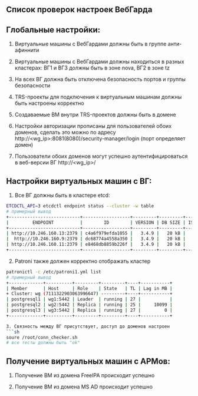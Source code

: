## Список проверок настроек ВебГарда

## Глобальные настройки:

1. Виртуальные машины с ВебГардами должны быть в группе анти-афиннити

2. Виртуальные машины с ВебГардами должны находиться в разных кластерах: ВГ1 и ВГ3 должны быть в зоне nova, ВГ2 в зоне tz

3. На всех ВГ должна быть отключена безопасность портов и группы безопасности

4. TRS-проекты для подключения к виртуальным машинам должны быть настроены корректно

5. Создаваемые ВМ внутри TRS-проектов должны быть в домене

6. Настройки авторизации прописаны для пользователей обоих доменов, сделать это можно по адресу http://<wg_ip>:8081(8080)/security-manager/login (порт определяет домен)

7. Пользователи обоих доменов могут успешно аутентифицироваться в веб-версии ВГ http://<wg_ip>/ 

## Настройки виртуальных машин с ВГ:

1. Все ВГ должны быть в кластере etcd:
```sh
ETCDCTL_API=3 etcdctl endpoint status --cluster -w table
# примерный вывод
+---------------------------+------------------+---------+---------+-----------+------------+-----------+------------+--------------------+--------+
|         ENDPOINT          |        ID        | VERSION | DB SIZE | IS LEADER | IS LEARNER | RAFT TERM | RAFT INDEX | RAFT APPLIED INDEX | ERRORS |
+---------------------------+------------------+---------+---------+-----------+------------+-----------+------------+--------------------+--------+
| http://10.246.160.13:2379 | c4a6f979efda1055 |   3.4.9 |   20 kB |      true |      false |      7927 |   20556550 |           20556550 |        |
|  http://10.246.160.9:2379 | dc68774a4558a350 |   3.4.9 |   20 kB |     false |      false |      7927 |   20556550 |           20556550 |        |
| http://10.246.160.11:2379 | e8468db8859b226f |   3.4.9 |   20 kB |     false |      false |      7927 |   20556550 |           20556550 |        |
+---------------------------+------------------+---------+---------+-----------+------------+-----------+------------+--------------------+--------+
```

2. Patroni также должен корректно отображать кластер
```sh
patronictl -c /etc/patroni1.yml list
# примерный вывод
+-------------+----------+---------+---------+----+-----------+
| Member      | Host     | Role    | State   | TL | Lag in MB |
+ Cluster: wg (7111322903063996647) ---------+----+-----------+
| postgresql1 | wg1:5442 | Leader  | running | 27 |           |
| postgresql2 | wg2:5442 | Replica | running | 25 |     10099 |
| postgresql3 | wg3:5442 | Replica | running | 27 |         0 |
+-------------+----------+---------+---------+----+-----------+

3. Связность между ВГ присутствует, доступ до доменов настроен
```sh
soure /root/conn_checker.sh
# все тесты должны быть "ok"
```

## Получение виртуальных машин с АРМов:

1. Получение ВМ из домена FreeIPA происходит успешно

1. Получение ВМ из домена MS AD происходит успешно

